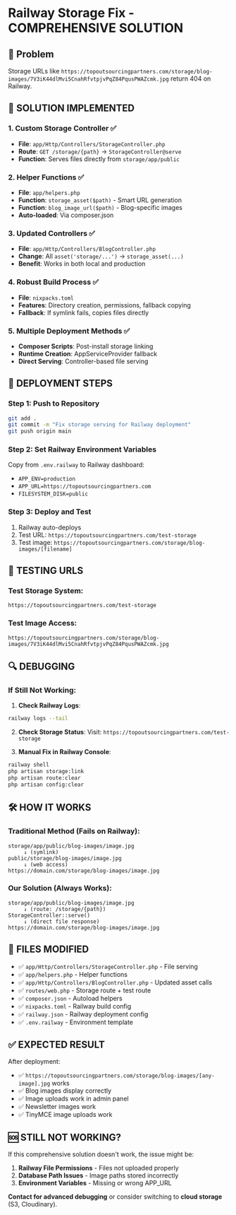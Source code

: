 # Railway Storage Fix - COMPREHENSIVE SOLUTION

## 🚨 Problem
Storage URLs like `https://topoutsourcingpartners.com/storage/blog-images/7V3iK44dlMvi5CnahRfvtpjvPqZ84PqusPWAZcmk.jpg` return 404 on Railway.

## 🔧 SOLUTION IMPLEMENTED

### 1. **Custom Storage Controller** ✅
- **File**: `app/Http/Controllers/StorageController.php` 
- **Route**: `GET /storage/{path}` → `StorageController@serve`
- **Function**: Serves files directly from `storage/app/public`

### 2. **Helper Functions** ✅ 
- **File**: `app/helpers.php`
- **Function**: `storage_asset($path)` - Smart URL generation
- **Function**: `blog_image_url($path)` - Blog-specific images
- **Auto-loaded**: Via composer.json

### 3. **Updated Controllers** ✅
- **File**: `app/Http/Controllers/BlogController.php`
- **Change**: All `asset('storage/...')` → `storage_asset(...)`
- **Benefit**: Works in both local and production

### 4. **Robust Build Process** ✅
- **File**: `nixpacks.toml`
- **Features**: Directory creation, permissions, fallback copying
- **Fallback**: If symlink fails, copies files directly

### 5. **Multiple Deployment Methods** ✅
- **Composer Scripts**: Post-install storage linking
- **Runtime Creation**: AppServiceProvider fallback
- **Direct Serving**: Controller-based file serving

## 🚀 DEPLOYMENT STEPS

### Step 1: Push to Repository
```bash
git add .
git commit -m "Fix storage serving for Railway deployment"
git push origin main
```

### Step 2: Set Railway Environment Variables
Copy from `.env.railway` to Railway dashboard:
- `APP_ENV=production`
- `APP_URL=https://topoutsourcingpartners.com`
- `FILESYSTEM_DISK=public`

### Step 3: Deploy and Test
1. Railway auto-deploys
2. Test URL: `https://topoutsourcingpartners.com/test-storage`
3. Test image: `https://topoutsourcingpartners.com/storage/blog-images/[filename]`

## 🧪 TESTING URLS

### Test Storage System:
```
https://topoutsourcingpartners.com/test-storage
```

### Test Image Access:
```
https://topoutsourcingpartners.com/storage/blog-images/7V3iK44dlMvi5CnahRfvtpjvPqZ84PqusPWAZcmk.jpg
```

## 🔍 DEBUGGING

### If Still Not Working:

1. **Check Railway Logs**:
```bash
railway logs --tail
```

2. **Check Storage Status**:
Visit: `https://topoutsourcingpartners.com/test-storage`

3. **Manual Fix in Railway Console**:
```bash
railway shell
php artisan storage:link
php artisan route:clear
php artisan config:clear
```

## 🛠️ HOW IT WORKS

### Traditional Method (Fails on Railway):
```
storage/app/public/blog-images/image.jpg
     ↓ (symlink)
public/storage/blog-images/image.jpg
     ↓ (web access)
https://domain.com/storage/blog-images/image.jpg
```

### Our Solution (Always Works):
```
storage/app/public/blog-images/image.jpg
     ↓ (route: /storage/{path})
StorageController::serve()
     ↓ (direct file response)
https://domain.com/storage/blog-images/image.jpg
```

## 📁 FILES MODIFIED

- ✅ `app/Http/Controllers/StorageController.php` - File serving
- ✅ `app/helpers.php` - Helper functions  
- ✅ `app/Http/Controllers/BlogController.php` - Updated asset calls
- ✅ `routes/web.php` - Storage route + test route
- ✅ `composer.json` - Autoload helpers
- ✅ `nixpacks.toml` - Railway build config
- ✅ `railway.json` - Railway deployment config
- ✅ `.env.railway` - Environment template

## ✅ EXPECTED RESULT

After deployment:
- ✅ `https://topoutsourcingpartners.com/storage/blog-images/[any-image].jpg` works
- ✅ Blog images display correctly
- ✅ Image uploads work in admin panel
- ✅ Newsletter images work
- ✅ TinyMCE image uploads work

## 🆘 STILL NOT WORKING?

If this comprehensive solution doesn't work, the issue might be:

1. **Railway File Permissions** - Files not uploaded properly
2. **Database Path Issues** - Image paths stored incorrectly
3. **Environment Variables** - Missing or wrong APP_URL

**Contact for advanced debugging** or consider switching to **cloud storage** (S3, Cloudinary).
